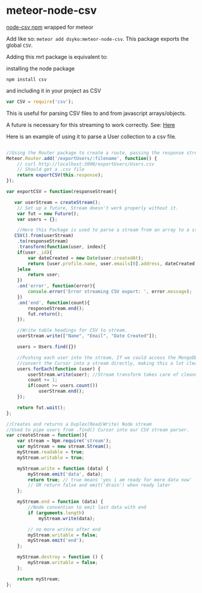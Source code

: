 meteor-node-csv
===============

[node-csv npm](http://www.adaltas.com/projects/node-csv/) wrapped for meteor

Add like so: `meteor add dsyko:meteor-node-csv`. This package exports the global `CSV`.

Adding this mrt package is equivalent to:

installing the node package
```
npm install csv
```

and including it in your project as CSV
```javascript
var CSV = require('csv');
```

This is useful for parsing CSV files to and from javascript arrays/objects.

A future is necessary for this streaming to work correctly. See: [Here](https://gist.github.com/possibilities/3443021)

Here is an example of using it to parse a User collection to a csv file.

```javascript

//Using the Router package to create a route, passing the response stream to our function
Meteor.Router.add('/exportUsers/:filename', function() {
	// curl http://localhost:3000/exportUsers/Users.csv
	// Should get a .csv file
	return exportCSV(this.response);
});

var exportCSV = function(responseStream){

   var userStream = createStream();
	// Set up a future, Stream doesn't work properly without it.
	var fut = new Future();
	var users = {};

	//Here this Package is used to parse a stream from an array to a string of CSVs.
   CSV().from(userStream)
	.to(responseStream)
	.transform(function(user, index){
	if(user._id){
	    var dateCreated = new Date(user.createdAt);
	    return [user.profile.name, user.emails[0].address, dateCreated.toString()];
	}else
	    return user;
	})
	.on('error', function(error){
		console.error('Error streaming CSV export: ', error.message);
	})
	.on('end', function(count){
		responseStream.end();
		fut.return();
	});

	//Write table headings for CSV to stream.
    userStream.write(["Name", "Email", "Date Created"]);

	users = Users.find({})

    //Pushing each user into the stream, If we could access the MongoDB driver we could
    //convert the Cursor into a stream directly, making this a lot cleaner.
    users.forEach(function (user) {
        userStream.write(user); //Stream transform takes care of cleanup and formatting.
        count += 1;
        if(count >= users.count())
            userStream.end();
    });

    return fut.wait();
};

//Creates and returns a Duplex(Read/Write) Node stream
//Used to pipe users from .find() Cursor into our CSV stream parser.
var createStream = function(){
	var stream = Npm.require('stream');
	var myStream = new stream.Stream();
	myStream.readable = true;
	myStream.writable = true;

	myStream.write = function (data) {
		myStream.emit('data', data);
		return true; // true means 'yes i am ready for more data now'
		// OR return false and emit('drain') when ready later
	};

	myStream.end = function (data) {
		//Node convention to emit last data with end
		if (arguments.length)
			myStream.write(data);

		// no more writes after end
		myStream.writable = false;
		myStream.emit('end');
	};

	myStream.destroy = function () {
		myStream.writable = false;
	};

	return myStream;
};

```
